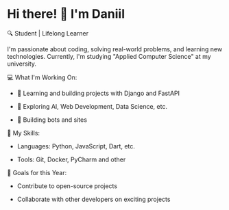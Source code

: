 # Hi there! 👋 I'm Daniil
🔍 Student | Lifelong Learner

I'm passionate about coding, solving real-world problems, and learning new technologies. Currently, I'm studying "Applied Computer Science" at my university.

💻 What I'm Working On:

* 🌱 Learning and building projects with Django and FastAPI

* 🧠 Exploring AI, Web Development, Data Science, etc.

* 🔨 Building bots and sites

🔭 My Skills:

* Languages: Python, JavaScript, Dart, etc.

* Tools: Git, Docker, PyCharm and other

🌟 Goals for this Year:

* Contribute to open-source projects

* Collaborate with other developers on exciting projects
